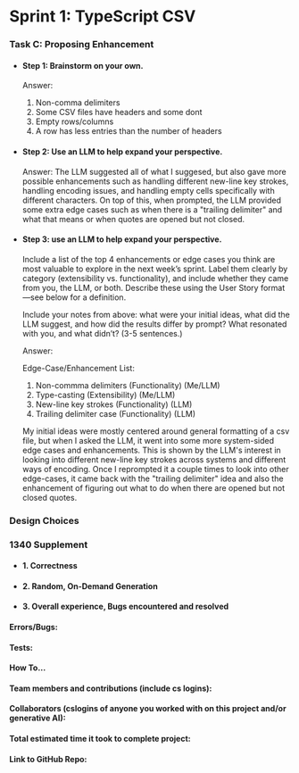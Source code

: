 # Sprint 1: TypeScript CSV

### Task C: Proposing Enhancement

- #### Step 1: Brainstorm on your own.
    
    Answer:
    1. Non-comma delimiters
    2. Some CSV files have headers and some dont
    3. Empty rows/columns
    4. A row has less entries than the number of headers


- #### Step 2: Use an LLM to help expand your perspective.
    
    Answer: The LLM suggested all of what I suggesed, but also gave more possible enhancements such as handling different new-line key
    strokes, handling encoding issues, and handling empty cells specifically with different characters. On top of this, when prompted, the LLM provided some extra edge cases such as when there is a "trailing delimiter" and what that means or when quotes are opened but not closed. 

- #### Step 3: use an LLM to help expand your perspective.

    Include a list of the top 4 enhancements or edge cases you think are most valuable to explore in the next week’s sprint. Label them clearly by category (extensibility vs. functionality), and include whether they came from you, the LLM, or both. Describe these using the User Story format—see below for a definition. 

    Include your notes from above: what were your initial ideas, what did the LLM suggest, and how did the results differ by prompt? What resonated with you, and what didn’t? (3-5 sentences.) 

    Answer: 
    
    Edge-Case/Enhancement List:
    1. Non-commma delimiters (Functionality) (Me/LLM)
    2. Type-casting (Extensibility) (Me/LLM)
    3. New-line key strokes (Functionality) (LLM)
    4. Trailing delimiter case (Functionality) (LLM)

    My initial ideas were mostly centered around general formatting of a csv file, but when I asked the LLM, it went into some more system-sided edge cases and enhancements. This is shown by the LLM's interest in looking into different new-line key strokes across systems and different ways of encoding. Once I reprompted it a couple times to look into other edge-cases, it came back with the "trailing delimiter" idea and also the enhancement of figuring out what to do when there are opened but not closed quotes. 

### Design Choices

### 1340 Supplement

- #### 1. Correctness

- #### 2. Random, On-Demand Generation

- #### 3. Overall experience, Bugs encountered and resolved
#### Errors/Bugs:
#### Tests:
#### How To…

#### Team members and contributions (include cs logins):

#### Collaborators (cslogins of anyone you worked with on this project and/or generative AI):
#### Total estimated time it took to complete project:
#### Link to GitHub Repo:  
